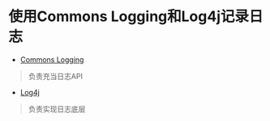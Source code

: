 # 使用Commons Logging和Log4j记录日志

- [Commons Logging](CommonsLogging/README.md)

> 负责充当日志API

- [Log4j](Log4j/README.md)

> 负责实现日志底层